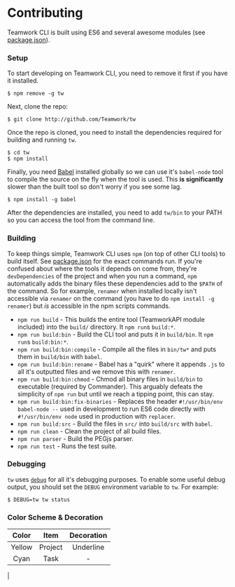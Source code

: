 # Contributing
Teamwork CLI is built using ES6 and several awesome modules (see [package.json][package]).

### Setup
To start developing on Teamwork CLI, you need to remove it first if you have it installed.

    $ npm remove -g tw

Next, clone the repo:

    $ git clone http://github.com/Teamwork/tw

Once the repo is cloned, you need to install the dependencies required for building and running `tw`.

    $ cd tw
    $ npm install

Finally, you need [Babel][babel] installed globally so we can use it's `babel-node` tool to compile the source on the fly when the tool is used. This **is significantly** slower than the built tool so don't worry if you see some lag.

    $ npm install -g babel

After the dependencies are installed, you need to add `tw/bin` to your PATH so you can access the tool from the command line.

### Building
To keep things simple, Teamwork CLI uses `npm` (on top of other CLI tools) to build itself. See [package.json][package] for the exact commands run. If you're confused about where the tools it depends on come from, they're `devDependencies` of the project and when you run a command, `npm` automatically adds the binary files these dependencies add to the `$PATH` of the command. So for example, `renamer` when installed locally isn't accessible via `renamer` on the command (you have to do `npm install -g renamer`) but *is* accessible in the npm scripts commands.

* `npm run build` - This builds the entire tool (TeamworkAPI module included) into the `build/` directory. It `npm run`s `build:*`.
* `npm run build:bin` - Build the CLI tool and puts it in `build/bin`. It `npm run`s `build:bin:*`.
* `npm run build:bin:compile` - Compile all the files in `bin/tw*` and puts them in `build/bin` with `babel`.
* `npm run build:bin:rename` - Babel has a "quirk" where it appends `.js` to all it's outputted files and we remove this with `renamer`.
* `npm run build:bin:chmod` - Chmod all binary files in `build/bin` to executable (required by Commander). This arguably defeats the simplicity of `npm run` but until we reach a tipping point, this can stay.
* `npm run build:bin:fix-binaries` - Replaces the header `#!/usr/bin/env babel-node --` used in development to run ES6 code directly with `#!/usr/bin/env node` used in production with `replacer`.
* `npm run build:src` - Build the files in `src/` into `build/src` with `babel`.
* `npm run clean` - Clean the project of all build files.
* `npm run parser` - Build the PEGjs parser.
* `npm run test` - Runs the test suite.

### Debugging
`tw` uses [`debug`][debug] for all it's debugging purposes. To enable some useful debug output, you should set the `DEBUG` environment variable to `tw`. For example:

    $ DEBUG=tw tw status

### Color Scheme & Decoration
|Color|Item|Decoration|
|:---:|:---:|:---:|
|Yellow|Project|Underline|
|Cyan|Task|-|
|


  [package]: package.json
  [debug]: https://github.com/visionmedia/debug
  [babel]: https://babeljs.io/